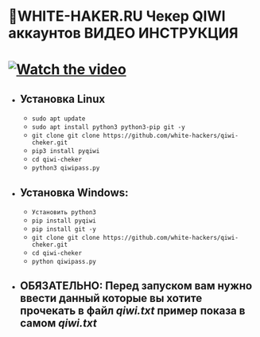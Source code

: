 🧾WHITE-HAKER.RU Чекер QIWI аккаунтов
ВИДЕО ИНСТРУКЦИЯ
===================================
  [![Watch the video](https://user-images.githubusercontent.com/60303778/124953874-32bfbf80-e01e-11eb-9ffc-e182702704af.png)](https://rz-film.ru/2021-07-08%2018-01-03.mp4)
===================================
* ## Установка Linux
  * `sudo apt update`
  * `sudo apt install python3 python3-pip git -y`
  * `git clone git clone https://github.com/white-hackers/qiwi-cheker.git`
  * `pip3 install pyqiwi`
  * `cd qiwi-cheker`
  * `python3 qiwipass.py`

* ## Установка Windows:
  * `Установить python3`
  * `pip install pyqiwi`
  * `pip install git -y`
  * `git clone git clone https://github.com/white-hackers/qiwi-cheker.git`
  * `cd qiwi-cheker`
  * `python qiwipass.py`

* ## ОБЯЗАТЕЛЬНО: Перед запуском вам нужно ввести данный которые вы хотите прочекать в файл *qiwi.txt* пример показа в самом *qiwi.txt*
 
 
